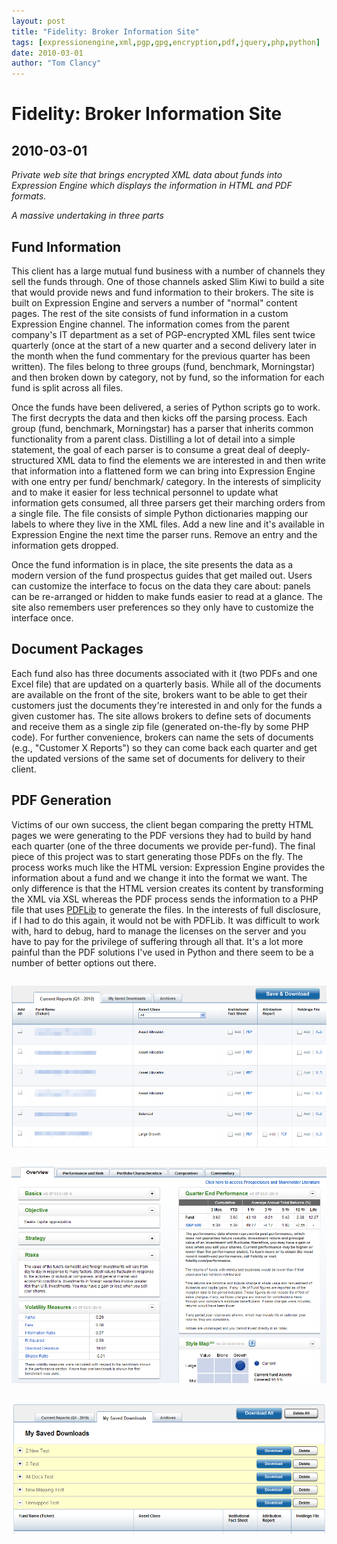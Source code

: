 ```yaml
---
layout: post
title: "Fidelity: Broker Information Site"
tags: [expressionengine,xml,pgp,gpg,encryption,pdf,jquery,php,python]
date: 2010-03-01
author: "Tom Clancy"
---
```


# Fidelity: Broker Information Site

## 2010-03-01

_Private web site that brings encrypted XML data about funds into Expression Engine which displays the information in HTML and PDF formats._

<p><em>A massive undertaking in three parts</em></p>
<h2>Fund Information</h2>
<p>This client has a large mutual fund business with a number of channels they sell the funds through. One of those channels asked Slim Kiwi to build a site that would provide news and fund information to their brokers. The site is built on Expression Engine and servers a number of "normal" content pages. The rest of the site consists of fund information in a custom Expression Engine channel. The information comes from the parent company's IT department as a set of PGP-encrypted XML files sent twice quarterly (once at the start of a new quarter and a second delivery later in the month when the fund commentary for the previous quarter has been written). The files belong to three groups (fund, benchmark, Morningstar) and then broken down by category, not by fund, so the information for each fund is split across all files.&nbsp;</p>
<p>Once the funds have been delivered, a series of Python scripts go to work. The first decrypts the data and then kicks off the parsing process. Each group (fund, benchmark, Morningstar) has a parser that inherits common functionality from a parent class. Distilling a lot of detail into a simple statement, the goal of each parser is to consume a great deal of deeply-structured XML data to find the elements we are interested in and then write that information into a flattened form we can bring into Expression Engine with one entry per fund/ benchmark/ category. In the interests of simplicity and to make it easier for less technical personnel to update what information gets consumed, all three parsers get their marching orders from a single file. The file consists of simple Python dictionaries mapping our labels to where they live in the XML files. Add a new line and it's available in Expression Engine the next time the parser runs. Remove an entry and the information gets dropped.</p>
<p>Once the fund information is in place, the site presents the data as a modern version of the fund prospectus guides that get mailed out. Users can customize the interface to focus on the data they care about: panels can be re-arranged or hidden to make funds easier to read at a glance. The site also remembers user preferences so they only have to customize the interface once.</p>
<h2>Document Packages</h2>
<p>Each fund also has three documents associated with it (two PDFs and one Excel file) that are updated on a quarterly basis. While all of the documents are available on the front of the site, brokers want to be able to get their customers just the documents they're interested in and only for the funds a given customer has. The site allows brokers to define sets of documents and receive them as a single zip file (generated on-the-fly by some PHP code). For further convenience, brokers can name the sets of documents (e.g., "Customer X Reports") so they can come back each quarter and get the updated versions of the same set of documents for delivery to their client.</p>
<h2>PDF Generation</h2>
<p>Victims of our own success, the client began comparing the pretty HTML pages we were generating to the PDF versions they had to build by hand each quarter (one of the three documents we provide per-fund). The final piece of this project was to start generating those PDFs on the fly. The process works much like the HTML version: Expression Engine provides the information about a fund and we change it into the format we want. The only difference is that the HTML version creates its content by transforming the XML via XSL whereas the PDF process sends the information to a PHP file that uses <a href="http://www.pdflib.com/" target="_blank">PDFLib</a> to generate the files. In the interests of full disclosure, if I had to do this again, it would not be with PDFLib. It was difficult to work with, hard to debug, hard to manage the licenses on the server and you have to pay for the privilege of suffering through all that. It's a lot more painful than the PDF solutions I've used in Python and there seem to be a number of better options out there.</p><img src="/assets/portfolio/fund-matrix.png" alt="Fund Matrix Overview 'matrix' of funds and their related documents" style="margin: 1em 0" />
<img src="/assets/portfolio/fund-detail.png" alt="Fund Detail One of the five screens of fund data, showing the ability to collapse and re-arrange panels" style="margin: 1em 0" />
<img src="/assets/portfolio/fund-downloads.png" alt="Saved Downloads The 'shopping cart' of saved zip file collections. Please note the brilliant and original names I use during testing." style="margin: 1em 0" />

